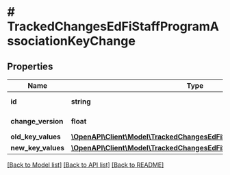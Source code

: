 # # TrackedChangesEdFiStaffProgramAssociationKeyChange

## Properties

Name | Type | Description | Notes
------------ | ------------- | ------------- | -------------
**id** | **string** | Resource identifier | [optional]
**change_version** | **float** | Change version | [optional]
**old_key_values** | [**\OpenAPI\Client\Model\TrackedChangesEdFiStaffProgramAssociationKey**](TrackedChangesEdFiStaffProgramAssociationKey.md) |  | [optional]
**new_key_values** | [**\OpenAPI\Client\Model\TrackedChangesEdFiStaffProgramAssociationKey**](TrackedChangesEdFiStaffProgramAssociationKey.md) |  | [optional]

[[Back to Model list]](../../README.md#models) [[Back to API list]](../../README.md#endpoints) [[Back to README]](../../README.md)
